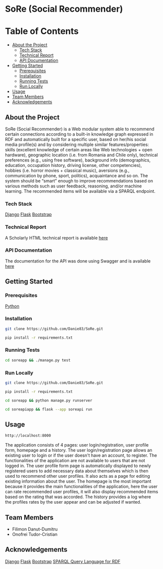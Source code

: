 # SoRe (Social Recommender)
# Table of Contents

- [About the Project](#about-the-project)
  * [Tech Stack](#tech-stack)
  * [Technical Report](#technical-report)
  * [API Documentation](#api-documentation)
- [Getting Started](#getting-started)
  * [Prerequisites](#prerequisites)
  * [Installation](#installation)
  * [Running Tests](#running-tests)
  * [Run Locally](#run-locally)
- [Usage](#usage)
- [Team Members](#team-members)
- [Acknowledgements](#acknowledgements)

## About the Project
SoRe (Social Recommender) is a Web modular system able to recommend certain connections according to a built-in knowledge graph expressed in RDF and automatically built for a specific user, based on her/his social media profile(s) and by considering multiple similar features/properties: skills (excellent knowledge of certain areas like Web technologies + open hardware), geographic location (i.e. from Romania and Chile only), technical preferences (e.g., using free software), background info (demographics, education, occupation history, driving license, other competencies), hobbies (i.e. horror movies + classical music), aversions (e.g., communication by phone, sport, politics), acquaintance and so on. The system should be “smart” enough to improve recommendations based on various methods such as user feedback, reasoning, and/or machine learning. The recommended items will be available via a SPARQL endpoint.

<!-- TechStack -->
### Tech Stack
<a href="https://www.djangoproject.com">Django</a>
<a href="https://flask.palletsprojects.com/en/3.0.x/">Flask</a>
<a href="https://getbootstrap.com">Bootstrap</a>

### Technical Report
A Scholarly HTML technical report is available [here](docs/technical_report.html)

### API Documentation
The documentation for the API was done using Swagger and is available [here](docs/api/index.html)

## Getting Started
### Prerequisites
<a href="https://www.python.org">Python</a>

### Installation
```bash
git clone https://github.com/Danie83/SoRe.git
```

```bash
pip install -r requirements.txt
```

### Running Tests
```bash
cd soreapp && ./manage.py test
```

### Run Locally
```bash
git clone https://github.com/Danie83/SoRe.git
```
```bash
pip install -r requirements.txt
```
```bash
cd soreapp && python manage.py runserver
```
```bash
cd soreapiapp && flask --app soreapi run
```

## Usage
```bash
http://localhost:8000
```
The application consists of 4 pages: user login/registration, user profile form, homepage and a history. The user login/registration page allows an existing user to login or if the user doesn't have an account, to register. The functionalities of the application are not available to users that are not logged in. The user profile form page is automatically displayed to newly registered users to add necessary data about themselves which is then used to recommend other user profiles. It also acts as a page for editing existing information about the user. The homepage is the most important because it provides the main functionalities of the application, here the user can rate recommended user profiles, it will also display recommended items based on the rating that was accorded. The history provides a log where the profiles rates by the user appear and can be adjusted if wanted.

## Team Members
* Filimon Danut-Dumitru
* Onofrei Tudor-Cristian

## Acknowledgements
<a href="https://www.djangoproject.com">Django</a>
<a href="https://flask.palletsprojects.com/en/3.0.x/">Flask</a>
<a href="https://getbootstrap.com">Bootstrap</a>
<a href="https://www.w3.org/TR/rdf-sparql-query/">SPARQL Query Language for RDF</a>
